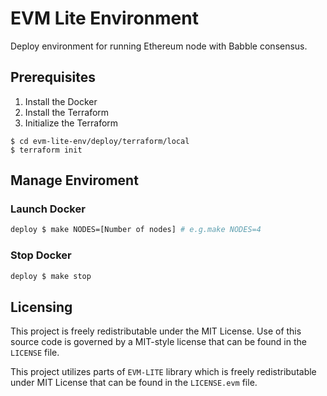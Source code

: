 # EVM Lite Environment
Deploy environment for running Ethereum node with Babble consensus.

## Prerequisites
1. Install the Docker
2. Install the Terraform
3. Initialize the Terraform
```shell
$ cd evm-lite-env/deploy/terraform/local
$ terraform init
```

## Manage Enviroment

### Launch Docker
```bash
deploy $ make NODES=[Number of nodes] # e.g.make NODES=4
```

### Stop Docker
```bash
deploy $ make stop
```

## Licensing
This project is freely redistributable under the MIT License. Use of this source
code is governed by a MIT-style license that can be found in the `LICENSE` file.

This project utilizes parts of `EVM-LITE` library which is freely redistributable
under MIT License that can be found in the `LICENSE.evm` file.
